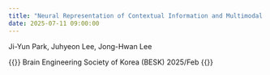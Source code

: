 ```yaml
---
title: "Neural Representation of Contextual Information and Multimodal Integration "
date: 2025-07-11 09:00:00
---
```


Ji-Yun Park, Juhyeon Lee, Jong-Hwan Lee

{{<format bright-green>}}
Brain Engineering Society of Korea (BESK) 2025/Feb
{{</format>}}
